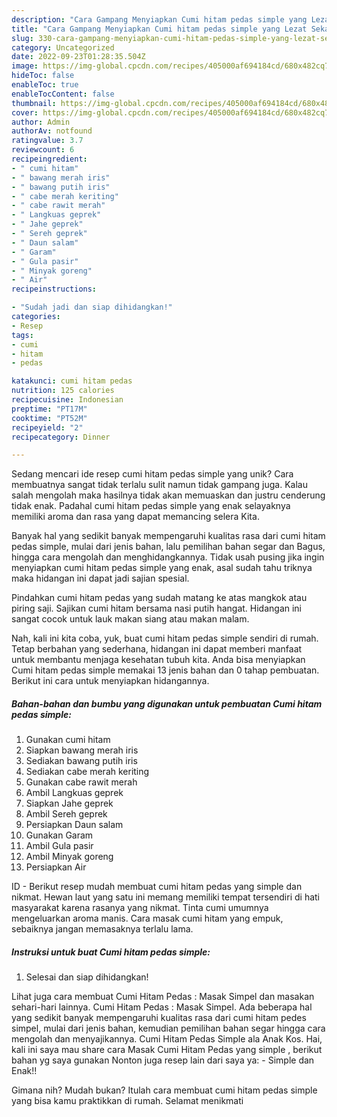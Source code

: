 ```yaml
---
description: "Cara Gampang Menyiapkan Cumi hitam pedas simple yang Lezat Sekali"
title: "Cara Gampang Menyiapkan Cumi hitam pedas simple yang Lezat Sekali"
slug: 330-cara-gampang-menyiapkan-cumi-hitam-pedas-simple-yang-lezat-sekali
category: Uncategorized
date: 2022-09-23T01:28:35.504Z
image: https://img-global.cpcdn.com/recipes/405000af694184cd/680x482cq70/cumi-hitam-pedas-simple-foto-resep-utama.jpg
hideToc: false
enableToc: true
enableTocContent: false
thumbnail: https://img-global.cpcdn.com/recipes/405000af694184cd/680x482cq70/cumi-hitam-pedas-simple-foto-resep-utama.jpg
cover: https://img-global.cpcdn.com/recipes/405000af694184cd/680x482cq70/cumi-hitam-pedas-simple-foto-resep-utama.jpg
author: Admin
authorAv: notfound
ratingvalue: 3.7
reviewcount: 6
recipeingredient:
- " cumi hitam"
- " bawang merah iris"
- " bawang putih iris"
- " cabe merah keriting"
- " cabe rawit merah"
- " Langkuas geprek"
- " Jahe geprek"
- " Sereh geprek"
- " Daun salam"
- " Garam"
- " Gula pasir"
- " Minyak goreng"
- " Air"
recipeinstructions:

- "Sudah jadi dan siap dihidangkan!"
categories:
- Resep
tags:
- cumi
- hitam
- pedas

katakunci: cumi hitam pedas 
nutrition: 125 calories
recipecuisine: Indonesian
preptime: "PT17M"
cooktime: "PT52M"
recipeyield: "2"
recipecategory: Dinner

---
```





Sedang mencari ide resep cumi hitam pedas simple yang unik? Cara membuatnya sangat tidak terlalu sulit namun tidak gampang juga. Kalau salah mengolah maka hasilnya tidak akan memuaskan dan justru cenderung tidak enak. Padahal cumi hitam pedas simple yang enak selayaknya memiliki aroma dan rasa yang dapat memancing selera Kita.





Banyak hal yang sedikit banyak mempengaruhi kualitas rasa dari cumi hitam pedas simple, mulai dari jenis bahan, lalu pemilihan bahan segar dan Bagus, hingga cara mengolah dan menghidangkannya. Tidak usah pusing jika ingin menyiapkan cumi hitam pedas simple yang enak,      asal sudah tahu triknya maka hidangan ini dapat jadi sajian spesial.














Pindahkan cumi hitam pedas yang sudah matang ke atas mangkok atau piring saji. Sajikan cumi hitam bersama nasi putih hangat. Hidangan ini sangat cocok untuk lauk makan siang atau makan malam.






Nah, kali ini kita coba, yuk, buat cumi hitam pedas simple sendiri di rumah. Tetap berbahan yang sederhana, hidangan ini dapat memberi manfaat untuk membantu menjaga kesehatan tubuh kita. Anda bisa menyiapkan Cumi hitam pedas simple memakai 13 jenis bahan dan 0 tahap pembuatan. Berikut ini cara untuk menyiapkan hidangannya.

<!--inarticleads1-->

##### Bahan-bahan dan bumbu yang digunakan untuk pembuatan Cumi hitam pedas simple:

1. Gunakan  cumi hitam
1. Siapkan  bawang merah iris
1. Sediakan  bawang putih iris
1. Sediakan  cabe merah keriting
1. Gunakan  cabe rawit merah
1. Ambil  Langkuas geprek
1. Siapkan  Jahe geprek
1. Ambil  Sereh geprek
1. Persiapkan  Daun salam
1. Gunakan  Garam
1. Ambil  Gula pasir
1. Ambil  Minyak goreng
1. Persiapkan  Air


ID - Berikut resep mudah membuat cumi hitam pedas yang simple dan nikmat. Hewan laut yang satu ini memang memiliki tempat tersendiri di hati masyarakat karena rasanya yang nikmat. Tinta cumi umumnya mengeluarkan aroma manis. Cara masak cumi hitam yang empuk, sebaiknya jangan memasaknya terlalu lama. 

<!--inarticleads2-->

##### Instruksi untuk buat Cumi hitam pedas simple:


1. Selesai dan siap dihidangkan!

Lihat juga cara membuat Cumi Hitam Pedas : Masak Simpel dan masakan sehari-hari lainnya. Cumi Hitam Pedas : Masak Simpel. Ada beberapa hal yang sedikit banyak mempengaruhi kualitas rasa dari cumi hitam pedes simpel, mulai dari jenis bahan, kemudian pemilihan bahan segar hingga cara mengolah dan menyajikannya. Cumi Hitam Pedas Simple ala Anak Kos. Hai, kali ini saya mau share cara Masak Cumi Hitam Pedas yang simple , berikut bahan yg saya gunakan Nonton juga resep lain dari saya ya: - Simple dan Enak!! 

Gimana nih? Mudah bukan? Itulah cara membuat cumi hitam pedas simple yang bisa kamu praktikkan di rumah. Selamat menikmati

